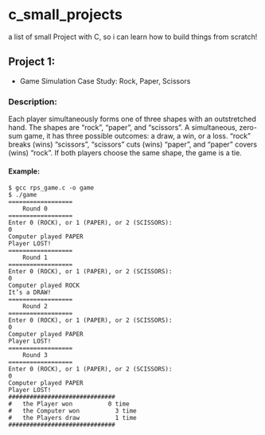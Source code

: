 # c_small_projects
a list of small Project with C, so i can learn how to build things from scratch! 



## Project 1:
- Game Simulation Case Study: Rock, Paper, Scissors
### Description: 
Each player simultaneously forms one of three shapes with an outstretched hand. The shapes are “rock”, “paper”, and “scissors”. A simultaneous, zero-sum game, it has three possible outcomes: a draw, a win, or a loss. “rock” breaks (wins) “scissors”, “scissors” cuts (wins) “paper”, and “paper” covers (wins) “rock”. If both players choose the same shape, the game is a tie.

#### Example: 
```
$ gcc rps_game.c -o game
$ ./game
==================
	Round 0
==================
Enter 0 (ROCK), or 1 (PAPER), or 2 (SCISSORS):
0
Computer played PAPER
Player LOST!
==================
	Round 1
==================
Enter 0 (ROCK), or 1 (PAPER), or 2 (SCISSORS):
0
Computer played ROCK
It’s a DRAW!
==================
	Round 2
==================
Enter 0 (ROCK), or 1 (PAPER), or 2 (SCISSORS):
0
Computer played PAPER
Player LOST!
==================
	Round 3
==================
Enter 0 (ROCK), or 1 (PAPER), or 2 (SCISSORS):
0
Computer played PAPER
Player LOST!
##############################
#	the Player won          0 time
#	the Computer won          3 time
#	the Players draw          1 time
##############################
```

